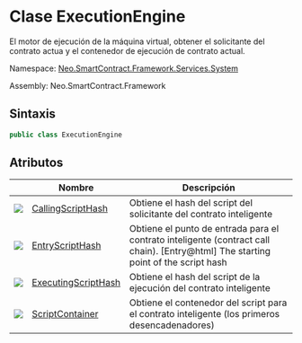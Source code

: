 # Clase ExecutionEngine

El motor de ejecución de la máquina virtual, obtener el solicitante del contrato actua y el contenedor de ejecución de contrato actual.

Namespace: [Neo.SmartContract.Framework.Services.System](../System.md)

Assembly: Neo.SmartContract.Framework

## Sintaxis

```c#
public class ExecutionEngine
```

## Atributos

| | Nombre | Descripción |
| ---------------------------------------- | ---------------------------------------- | -------------------------- |
| ![](https://i-msdn.sec.s-msft.com/dynimg/IC74937.jpeg) | [CallingScriptHash](ExecutionEngine/CallingScriptHash.md) | Obtiene el hash del script del solicitante del contrato inteligente |
| ![](https://i-msdn.sec.s-msft.com/dynimg/IC74937.jpeg) | [EntryScriptHash](ExecutionEngine/EntryScriptHash.md) | Obtiene el punto de entrada para el contrato inteligente (contract call chain). [Entry@html] The starting point of the script hash |
| ![](https://i-msdn.sec.s-msft.com/dynimg/IC74937.jpeg) | [ExecutingScriptHash](ExecutionEngine/ExecutingScriptHash.md) | Obtiene el hash del script de la ejecución del contrato inteligente
| ![](https://i-msdn.sec.s-msft.com/dynimg/IC74937.jpeg) | [ScriptContainer](ExecutionEngine/ScriptContainer.md) | Obtiene el contenedor del script para el contrato inteligente (los primeros desencadenadores)
